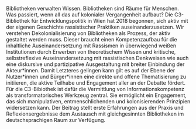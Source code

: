 Bibliotheken verwalten Wissen. Bibliotheken sind Räume für Menschen. Was passiert, wenn all das auf kolonialer Vergangenheit aufbaut? Die C3-Bibliothek für Entwicklungspolitik in Wien hat 2018 begonnen, sich aktiv mit der eigenen Geschichte rassistischer Praktiken auseinanderzusetzen. Wir verstehen Dekolonialisierung von Bibliotheken als Prozess, der aktiv gestaltet werden muss. Dieser braucht einen Kompetenzaufbau für die inhaltliche Auseinandersetzung mit Rassismen in überwiegend weißen Institutionen durch Erwerben von theoretischem Wissen und kritische, selbstreflexive Auseinandersetzung mit rassistischen Denkweisen wie auch eine diskursive und partizipative Ausgestaltung mit breiter Einbindung der Akteur\*innen. Damit Letzteres gelingen kann gilt es auf der Ebene der Nutzer\*innen und Bürger\*innen eine direkte und offene Thematisierung zu initiieren, die aktive Teilhabe und Engagement aller an der Debatte fördert. Für die C3-Bibiothek ist dafür die Vermittlung von Informationskompetenz als transformatorisches Werkzeug zentral. Sie ermöglicht ein Engagement, das sich manipulativen, entmenschlichenden und kolonisierenden Prinzipien widersetzen kann. Der Beitrag stellt erste Erfahrungen aus der Praxis und Reflexionsergebnisse dem Austausch mit gleichgesinnten Bibliotheken im deutschsprachigen Raum zur Verfügung.